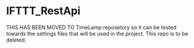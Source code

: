 # IFTTT_RestApi

THIS HAS BEEN MOVED TO TimeLamp reposetory so it can be tested towards the settings files that will be used in the project. This repo is to be deleted.
